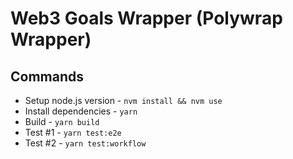 # Web3 Goals Wrapper (Polywrap Wrapper)

## Commands

- Setup node.js version - `nvm install && nvm use`
- Install dependencies - `yarn`
- Build - `yarn build`
- Test #1 - `yarn test:e2e`  
- Test #2 - `yarn test:workflow`  
